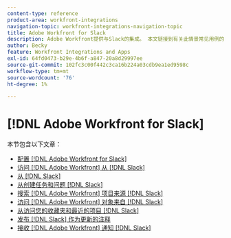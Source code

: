 ```yaml
---
content-type: reference
product-area: workfront-integrations
navigation-topic: workfront-integrations-navigation-topic
title: Adobe Workfront for Slack
description: Adobe Workfront提供与Slack的集成。 本文链接到有关此情景常见用例的说明以及配置说明。
author: Becky
feature: Workfront Integrations and Apps
exl-id: 64fd0473-b29e-4b6f-a847-20a8d29997ee
source-git-commit: 102fc3c00f442c3ca16b224a03cdb9ea1ed9598c
workflow-type: tm+mt
source-wordcount: '76'
ht-degree: 1%

---
```


# [!DNL Adobe Workfront for Slack]

本节包含以下文章：

* [配置 [!DNL Adobe Workfront for Slack]](../../workfront-integrations-and-apps/using-workfront-with-slack/configure-workfront-for-slack.md)
* [访问 [!DNL Adobe Workfront] 从 [!DNL Slack]](../../workfront-integrations-and-apps/using-workfront-with-slack/access-workfront-from-slack.md)
* [从 [!DNL Slack]](../../workfront-integrations-and-apps/using-workfront-with-slack/manage-your-work-and-approvals-from-slack.md)
* [从创建任务和问题 [!DNL Slack]](../../workfront-integrations-and-apps/using-workfront-with-slack/create-tasks-and-issues-from-slack.md)
* [搜索 [!DNL Adobe Workfront] 项目来源 [!DNL Slack]](../../workfront-integrations-and-apps/using-workfront-with-slack/search-for-wf-items-from-slack.md)
* [访问 [!DNL Adobe Workfront] 对象来自 [!DNL Slack]](../../workfront-integrations-and-apps/using-workfront-with-slack/access-wf-objects-from-shared-linked-in-slack.md)
* [从访问您的收藏夹和最近的项目 [!DNL Slack]](../../workfront-integrations-and-apps/using-workfront-with-slack/access-favorites-and-recent-items-from-slack.md)
* [发布 [!DNL Slack] 作为更新的注释](../../workfront-integrations-and-apps/using-workfront-with-slack/post-a-slack-comment-as-an-update.md)
* [接收 [!DNL Adobe Workfront] 通知 [!DNL Slack]](../../workfront-integrations-and-apps/using-workfront-with-slack/receive-workfront-notifications-in-slack.md)
